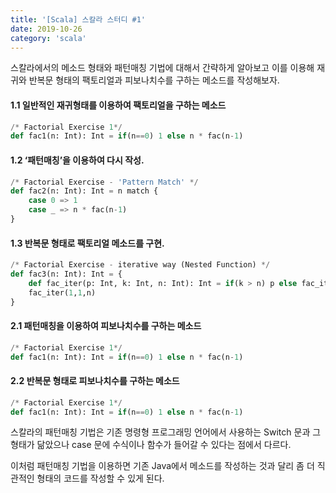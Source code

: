 ```yaml
---
title: '[Scala] 스칼라 스터디 #1'
date: 2019-10-26
category: 'scala'
---
```


 스칼라에서의 메소드 형태와 패턴매칭 기법에 대해서 간략하게 알아보고 이를 이용해 재귀와 반복문 형태의 팩토리얼과 피보나치수를 구하는 메소드를 작성해보자.

#### 1.1 일반적인 재귀형태를 이용하여 팩토리얼을 구하는 메소드

```python
/* Factorial Exercise 1*/
def fac1(n: Int): Int = if(n==0) 1 else n * fac(n-1)
```

#### 1.2  ‘패턴매칭’을 이용하여 다시 작성. 

```python
/* Factorial Exercise - 'Pattern Match' */
def fac2(n: Int): Int = n match {
    case 0 => 1
    case _ => n * fac(n-1)
}
```

#### 1.3  반복문 형태로 팩토리얼 메소드를 구현. 

```python
/* Factorial Exercise - iterative way (Nested Function) */
def fac3(n: Int): Int = {
    def fac_iter(p: Int, k: Int, n: Int): Int = if(k > n) p else fac_iter(p * k, k + 1, n) 
    fac_iter(1,1,n)
}
```



#### 2.1  패턴매칭을 이용하여 피보나치수를 구하는 메소드 

```python
/* Factorial Exercise 1*/
def fac1(n: Int): Int = if(n==0) 1 else n * fac(n-1)
```

#### 2.2  반복문 형태로 피보나치수를 구하는 메소드 

```python
/* Factorial Exercise 1*/
def fac1(n: Int): Int = if(n==0) 1 else n * fac(n-1)
```

스칼라의 패턴매칭 기법은 기존 명령형 프로그래밍 언어에서 사용하는 Switch 문과 그 형태가 닮았으나 case 문에 수식이나 함수가 들어갈 수 있다는 점에서 다르다.

이처럼 패턴매칭 기법을 이용하면 기존 Java에서 메소드를 작성하는 것과 달리 좀 더 직관적인 형태의 코드를 작성할 수 있게 된다.

